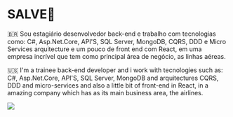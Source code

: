 <h1> SALVE🤙 </h1> 

🇧🇷 Sou estagiário desenvolvedor back-end e trabalho com tecnologias como: C#, Asp.Net.Core, API'S, SQL Server, MongoDB, CQRS, DDD e Micro Services arquitecture e um pouco de front end com React, em uma empresa incrível que tem como principal área de negócio, as linhas aéreas.

🇺🇸 I'm a trainee back-end developer and i work with tecnologies such as: C#, Asp.Net.Core, API'S, SQL Server, MongoDB and arquitectures CQRS, DDD and micro-services and also a little bit of front-end in React, in a amazing company which has as its main business area, the airlines.

<img src="https://github-readme-stats.vercel.app/api/top-langs/?username=Mirand8&langs_count=8&theme=dark"/>
